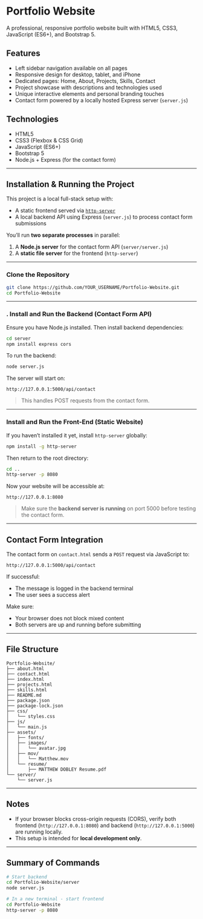 # Portfolio Website

A professional, responsive portfolio website built with HTML5, CSS3, JavaScript (ES6+), and Bootstrap 5.

## Features

- Left sidebar navigation available on all pages
- Responsive design for desktop, tablet, and iPhone
- Dedicated pages: Home, About, Projects, Skills, Contact
- Project showcase with descriptions and technologies used
- Unique interactive elements and personal branding touches
- Contact form powered by a locally hosted Express server (`server.js`)

## Technologies

- HTML5
- CSS3 (Flexbox & CSS Grid)
- JavaScript (ES6+)
- Bootstrap 5
- Node.js + Express (for the contact form)

---

## Installation & Running the Project

This project is a local full-stack setup with:

- A static frontend served via [`http-server`](https://www.npmjs.com/package/http-server)
- A local backend API using Express (`server.js`) to process contact form submissions

You’ll run **two separate processes** in parallel:

1. A **Node.js server** for the contact form API (`server/server.js`)
2. A **static file server** for the frontend (`http-server`)

---

### Clone the Repository

```bash
git clone https://github.com/YOUR_USERNAME/Portfolio-Website.git
cd Portfolio-Website
````

---

### . Install and Run the Backend (Contact Form API)

Ensure you have Node.js installed. Then install backend dependencies:

```bash
cd server
npm install express cors
```

To run the backend:

```bash
node server.js
```

The server will start on:

```
http://127.0.0.1:5000/api/contact
```

> This handles POST requests from the contact form.

---

### Install and Run the Front-End (Static Website)

If you haven’t installed it yet, install `http-server` globally:

```bash
npm install -g http-server
```

Then return to the root directory:

```bash
cd ..
http-server -p 8080
```

Now your website will be accessible at:

```
http://127.0.0.1:8080
```

> Make sure the **backend server is running** on port 5000 before testing the contact form.

---

## Contact Form Integration

The contact form on `contact.html` sends a `POST` request via JavaScript to:

```
http://127.0.0.1:5000/api/contact
```

If successful:

* The message is logged in the backend terminal
* The user sees a success alert

Make sure:

* Your browser does not block mixed content
* Both servers are up and running before submitting

---

## File Structure

```
Portfolio-Website/
├── about.html
├── contact.html
├── index.html
├── projects.html
├── skills.html
├── README.md
├── package.json
├── package-lock.json
├── css/
│   └── styles.css
├── js/
│   └── main.js
├── assets/
│   ├── fonts/
│   ├── images/
│   │   └── avatar.jpg
│   ├── mov/
│   │   └── Matthew.mov
│   └── resume/
│       ├── MATTHEW DOBLEY Resume.pdf
└── server/
    └── server.js
```

---

## Notes

* If your browser blocks cross-origin requests (CORS), verify both frontend (`http://127.0.0.1:8080`) and backend (`http://127.0.0.1:5000`) are running locally.
* This setup is intended for **local development only**.


---

## Summary of Commands

```bash
# Start backend
cd Portfolio-Website/server
node server.js

# In a new terminal - start frontend
cd Portfolio-Website
http-server -p 8080
```


